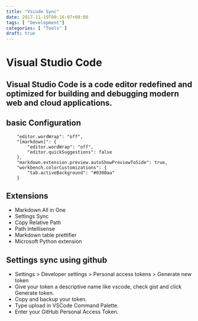 ```yaml
---
title: "Vscode Sync"
date: 2017-11-19T00:16:07+08:00
tags: [ "Development"]
categories: [ "Tools" ]
draft: true
---
```


# Visual Studio Code
## Visual Studio Code is a code editor redefined and optimized for building and debugging modern web and cloud applications.

## basic Configuration
```
    "editor.wordWrap": "off",
    "[markdown]": {
        "editor.wordWrap": "off",
        "editor.quickSuggestions": false
    },
    "markdown.extension.preview.autoShowPreviewToSide": true,
    "workbench.colorCustomizations": {
        "tab.activeBackground": "#0300aa"
    }
```

## Extensions
- Markdown All in One
- Settings Sync
- Copy Relative Path
- Path Intellisense
- Markdown table prettifier
- Microsoft Python extension

## Settings sync using github
- Settings > Developer settings > Personal access tokens > Generate new token
- Give your token a descriptive name like vscode, check gist and click Generate token.
- Copy and backup your token.
- Type upload in VSCode Command Palette.
- Enter your GitHub Personal Access Token.